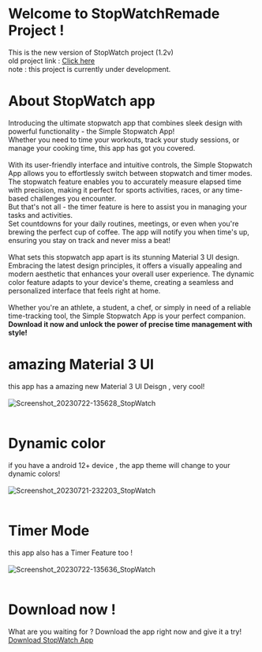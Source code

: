 # Welcome to StopWatchRemade Project !
This is the new version of StopWatch project (1.2v) <br/>
old project link : <a href="https://github.com/0developers/StopWatch"> Click here </a> <br/>
note : this project is currently under development.

# About StopWatch app 
Introducing the ultimate stopwatch app that combines sleek design with powerful functionality - the Simple Stopwatch App! <br/>
Whether you need to time your workouts, track your study sessions, or manage your cooking time, this app has got you covered. <br/>
<br/>
With its user-friendly interface and intuitive controls, the Simple Stopwatch App allows you to effortlessly switch between stopwatch and timer modes. <br/>
The stopwatch feature enables you to accurately measure elapsed time with precision, making it perfect for sports activities, races, or any time-based challenges you encounter.
<br/>
But that's not all - the timer feature is here to assist you in managing your tasks and activities. <br/>
Set countdowns for your daily routines, meetings, or even when you're brewing the perfect cup of coffee. The app will notify you when time's up, ensuring you stay on track and never miss a beat! <br/>
<br/>
What sets this stopwatch app apart is its stunning Material 3 UI design. Embracing the latest design principles, it offers a visually appealing and modern aesthetic that enhances your overall user experience. The dynamic color feature adapts to your device's theme, creating a seamless and personalized interface that feels right at home. <br/>
<br/>
Whether you're an athlete, a student, a chef, or simply in need of a reliable time-tracking tool, the Simple Stopwatch App is your perfect companion. 
<br/><b>Download it now and unlock the power of precise time management with style!</b>




# amazing Material 3 UI
this app has a amazing new Material 3 UI Deisgn , very cool! <br/> <br/>
![Screenshot_20230722-135628_StopWatch](https://github.com/0developers/StopWatchRemade/assets/115115225/fd5fd76e-2250-49ad-9223-d4165f383657) <br/> <br/>
# Dynamic color
if you have a android 12+ device , the app theme will change to your dynamic colors!<br/> <br/>
![Screenshot_20230721-232203_StopWatch](https://github.com/0developers/StopWatchRemade/assets/115115225/49bca218-8583-46bd-a9b4-c57e8047dd31)  <br/> <br/>
# Timer Mode 
this app also has a Timer Feature too ! <br/> <br/>
![Screenshot_20230722-135636_StopWatch](https://github.com/0developers/StopWatchRemade/assets/115115225/2adeaec7-94c2-4f27-99b5-8de37071a90b)  <br/> <br/>

# Download now !
What are you waiting for ? Download the app right now and give it a try!
<br/> <a href="">Download StopWatch App</a>





